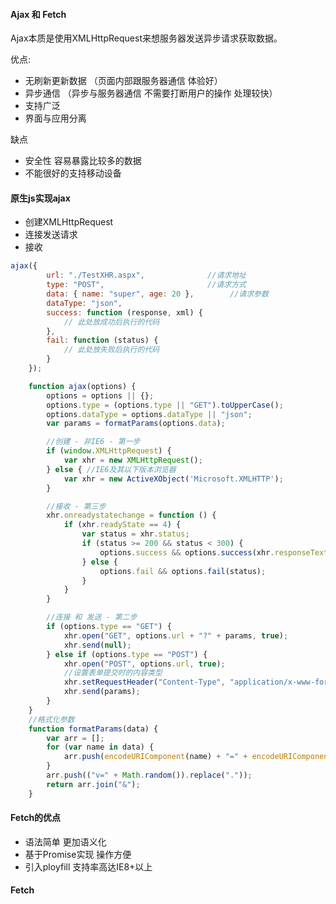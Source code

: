 #### Ajax 和 Fetch

Ajax本质是使用XMLHttpRequest来想服务器发送异步请求获取数据。

优点:

* 无刷新更新数据 （页面内部跟服务器通信 体验好）
* 异步通信 （异步与服务器通信 不需要打断用户的操作 处理较快）
* 支持广泛
* 界面与应用分离

缺点

* 安全性 容易暴露比较多的数据
* 不能很好的支持移动设备



#### 原生js实现ajax

* 创建XMLHttpRequest
* 连接发送请求
* 接收

```javascript
ajax({
        url: "./TestXHR.aspx",              //请求地址
        type: "POST",                       //请求方式
        data: { name: "super", age: 20 },        //请求参数
        dataType: "json",
        success: function (response, xml) {
            // 此处放成功后执行的代码
        },
        fail: function (status) {
            // 此处放失败后执行的代码
        }
    });

    function ajax(options) {
        options = options || {};
        options.type = (options.type || "GET").toUpperCase();
        options.dataType = options.dataType || "json";
        var params = formatParams(options.data);

        //创建 - 非IE6 - 第一步
        if (window.XMLHttpRequest) {
            var xhr = new XMLHttpRequest();
        } else { //IE6及其以下版本浏览器
            var xhr = new ActiveXObject('Microsoft.XMLHTTP');
        }

        //接收 - 第三步
        xhr.onreadystatechange = function () {
            if (xhr.readyState == 4) {
                var status = xhr.status;
                if (status >= 200 && status < 300) {
                    options.success && options.success(xhr.responseText, xhr.responseXML);
                } else {
                    options.fail && options.fail(status);
                }
            }
        }

        //连接 和 发送 - 第二步
        if (options.type == "GET") {
            xhr.open("GET", options.url + "?" + params, true);
            xhr.send(null);
        } else if (options.type == "POST") {
            xhr.open("POST", options.url, true);
            //设置表单提交时的内容类型
            xhr.setRequestHeader("Content-Type", "application/x-www-form-urlencoded");
            xhr.send(params);
        }
    }
    //格式化参数
    function formatParams(data) {
        var arr = [];
        for (var name in data) {
            arr.push(encodeURIComponent(name) + "=" + encodeURIComponent(data[name]));
        }
        arr.push(("v=" + Math.random()).replace("."));
        return arr.join("&");
    }
```







#### Fetch的优点

* 语法简单 更加语义化
* 基于Promise实现 操作方便
* 引入ployfill 支持率高达IE8+以上



#### Fetch

